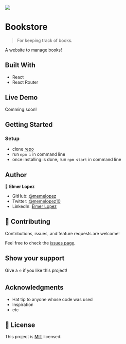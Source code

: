 ![](https://img.shields.io/badge/Microverse-blueviolet)

# Bookstore

> For keeping track of books.

A website to manage books!

## Built With

- React
- React Router

## Live Demo

Comming soon!


## Getting Started

### Setup

- clone [repo](https://github.com/memelopez/math-magicians)
- run `npm i` in command line 
- once installing is done, run `npm start` in command line 



## Author

👤 **Elmer Lopez**

- GitHub: [@memelopez](https://github.com/memelopez/)
- Twitter: [@memelopez10](https://twitter.com/memelopez10)
- LinkedIn: [Elmer Lopez](https://www.linkedin.com/in/elmer-lopez-51b187200/)

## 🤝 Contributing

Contributions, issues, and feature requests are welcome!

Feel free to check the [issues page](https://github.com/memelopez/bookstore/issues).

## Show your support

Give a ⭐️ if you like this project!

## Acknowledgments

- Hat tip to anyone whose code was used
- Inspiration
- etc

## 📝 License

This project is [MIT](https://github.com/IjayAbby/Web-Scraper-Ruby-Capstone-Project/blob/development/LICENSE) licensed.


